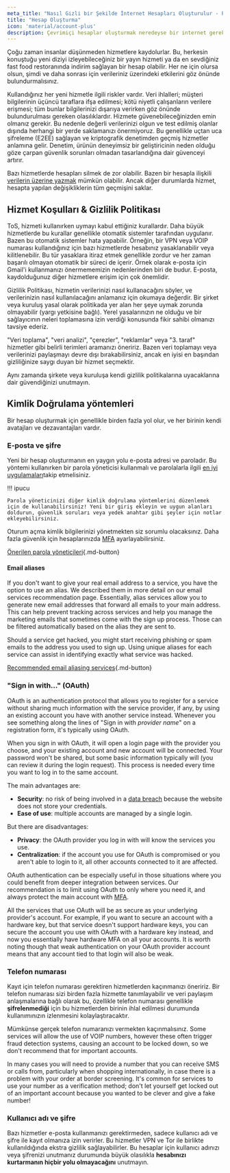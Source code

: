 ```yaml
---
meta_title: "Nasıl Gizli bir Şekilde İnternet Hesapları Oluşturulur - Privacy Guides"
title: "Hesap Oluşturma"
icon: 'material/account-plus'
description: Çevrimiçi hesaplar oluşturmak neredeyse bir internet gerekliliğidir, gizli kaldığınızdan emin olmak için bu adımları takip edin.
---
```


Çoğu zaman insanlar düşünmeden hizmetlere kaydolurlar. Bu, herkesin konuştuğu yeni diziyi izleyebileceğiniz bir yayın hizmeti ya da en sevdiğiniz fast food restoranında indirim sağlayan bir hesap olabilir. Her ne için olursa olsun, şimdi ve daha sonrası için verileriniz üzerindeki etkilerini göz önünde bulundurmalısınız.

Kullandığınız her yeni hizmetle ilgili riskler vardır. Veri ihlalleri; müşteri bilgilerinin üçüncü taraflara ifşa edilmesi; kötü niyetli çalışanların verilere erişmesi; tüm bunlar bilgilerinizi dışarıya verirken göz önünde bulundurulması gereken olasılıklardır. Hizmete güvenebileceğinizden emin olmanız gerekir. Bu nedenle değerli verilerinizi olgun ve test edilmiş olanlar dışında herhangi bir yerde saklamanızı önermiyoruz. Bu genellikle uçtan uca şifreleme (E2EE) sağlayan ve kriptografik denetimden geçmiş hizmetler anlamına gelir. Denetim, ürünün deneyimsiz bir geliştiricinin neden olduğu göze çarpan güvenlik sorunları olmadan tasarlandığına dair güvenceyi artırır.

Bazı hizmetlerde hesapları silmek de zor olabilir. Bazen bir hesapla ilişkili [verilerin üzerine yazmak](account-deletion.md#overwriting-account-information) mümkün olabilir. Ancak diğer durumlarda hizmet, hesapta yapılan değişikliklerin tüm geçmişini saklar.

## Hizmet Koşulları & Gizlilik Politikası

ToS, hizmeti kullanırken uymayı kabul ettiğiniz kurallardır. Daha büyük hizmetlerde bu kurallar genellikle otomatik sistemler tarafından uygulanır. Bazen bu otomatik sistemler hata yapabilir. Örneğin, bir VPN veya VOIP numarası kullandığınız için bazı hizmetlerde hesabınız yasaklanabilir veya kilitlenebilir. Bu tür yasaklara itiraz etmek genellikle zordur ve her zaman başarılı olmayan otomatik bir süreci de içerir. Örnek olarak e-posta için Gmail'i kullanmanızı önermememizin nedenlerinden biri de budur. E-posta, kaydolduğunuz diğer hizmetlere erişim için çok önemlidir.

Gizlilik Politikası, hizmetin verilerinizi nasıl kullanacağını söyler, ve verilerinizin nasıl kullanılacağını anlamanız için okumaya değerdir. Bir şirket veya kuruluş yasal olarak politikada yer alan her şeye uymak zorunda olmayabilir (yargı yetkisine bağlı). Yerel yasalarınızın ne olduğu ve bir sağlayıcının neleri toplamasına izin verdiği konusunda fikir sahibi olmanızı tavsiye ederiz.

"Veri toplama", "veri analizi", "çerezler", "reklamlar" veya "3. taraf" hizmetler gibi belirli terimleri aramanızı öneririz. Bazen veri toplamayı veya verilerinizi paylaşmayı devre dışı bırakabilirsiniz, ancak en iyisi en başından gizliliğinize saygı duyan bir hizmet seçmektir.

Aynı zamanda şirkete veya kuruluşa kendi gizlilik politikalarına uyacaklarına dair güvendiğinizi unutmayın.

## Kimlik Doğrulama yöntemleri

Bir hesap oluşturmak için genellikle birden fazla yol olur, ve her birinin kendi avatajları ve dezavantajları vardır.

### E-posta ve şifre

Yeni bir hesap oluşturmanın en yaygın yolu e-posta adresi ve paroladır. Bu yöntemi kullanırken bir parola yöneticisi kullanmalı ve parolalarla ilgili [en iyi uygulamaları](passwords-overview.md)takip etmelisiniz.

!!! ipucu

    Parola yöneticinizi diğer kimlik doğrulama yöntemlerini düzenlemek için de kullanabilirsiniz! Yeni bir giriş ekleyin ve uygun alanları doldurun, güvenlik soruları veya yedek anahtar gibi şeyler için notlar ekleyebilirsiniz.

Oturum açma kimlik bilgilerinizi yönetmekten siz sorumlu olacaksınız. Daha fazla güvenlik için hesaplarınızda [MFA](multi-factor-authentication.md) ayarlayabilirsiniz.

[Önerilen parola yöneticileri](../passwords.md ""){.md-button}

#### Email aliases

If you don't want to give your real email address to a service, you have the option to use an alias. We described them in more detail on our email services recommendation page. Essentially, alias services allow you to generate new email addresses that forward all emails to your main address. This can help prevent tracking across services and help you manage the marketing emails that sometimes come with the sign up process. Those can be filtered automatically based on the alias they are sent to.

Should a service get hacked, you might start receiving phishing or spam emails to the address you used to sign up. Using unique aliases for each service can assist in identifying exactly what service was hacked.

[Recommended email aliasing services](../email.md#email-aliasing-services ""){.md-button}

### "Sign in with..." (OAuth)

OAuth is an authentication protocol that allows you to register for a service without sharing much information with the service provider, if any, by using an existing account you have with another service instead. Whenever you see something along the lines of "Sign in with *provider name*" on a registration form, it's typically using OAuth.

When you sign in with OAuth, it will open a login page with the provider you choose, and your existing account and new account will be connected. Your password won't be shared, but some basic information typically will (you can review it during the login request). This process is needed every time you want to log in to the same account.

The main advantages are:

- **Security**: no risk of being involved in a [data breach](https://en.wikipedia.org/wiki/Data_breach) because the website does not store your credentials.
- **Ease of use**: multiple accounts are managed by a single login.

But there are disadvantages:

- **Privacy**: the OAuth provider you log in with will know the services you use.
- **Centralization**: if the account you use for OAuth is compromised or you aren't able to login to it, all other accounts connected to it are affected.

OAuth authentication can be especially useful in those situations where you could benefit from deeper integration between services. Our recommendation is to limit using OAuth to only where you need it, and always protect the main account with [MFA](multi-factor-authentication.md).

All the services that use OAuth will be as secure as your underlying provider's account. For example, if you want to secure an account with a hardware key, but that service doesn't support hardware keys, you can secure the account you use with OAuth with a hardware key instead, and now you essentially have hardware MFA on all your accounts. It is worth noting though that weak authentication on your OAuth provider account means that any account tied to that login will also be weak.

### Telefon numarası

Kayıt için telefon numarası gerektiren hizmetlerden kaçınmanızı öneririz. Bir telefon numarası sizi birden fazla hizmette tanımlayabilir ve veri paylaşım anlaşmalarına bağlı olarak bu, özellikle telefon numarası genellikle **şifrelenmediği** için bu hizmetlerden birinin ihlal edilmesi durumunda kullanımınızın izlenmesini kolaylaştıracaktır.

Mümkünse gerçek telefon numaranızı vermekten kaçınmalısınız. Some services will allow the use of VOIP numbers, however these often trigger fraud detection systems, causing an account to be locked down, so we don't recommend that for important accounts.

In many cases you will need to provide a number that you can receive SMS or calls from, particularly when shopping internationally, in case there is a problem with your order at border screening. It's common for services to use your number as a verification method; don't let yourself get locked out of an important account because you wanted to be clever and give a fake number!

### Kullanıcı adı ve şifre

Bazı hizmetler e-posta kullanmanızı gerektirmeden, sadece kullanıcı adı ve şifre ile kayıt olmanıza izin verirler. Bu hizmetler VPN ve Tor ile birlikte kullanıldığında ekstra gizlilik sağlayabilirler. Bu hesaplar için kullanıcı adınızı veya şifrenizi unutmanız durumunda büyük olasılıkla **hesabınızı kurtarmanın hiçbir yolu olmayacağını** unutmayın.
